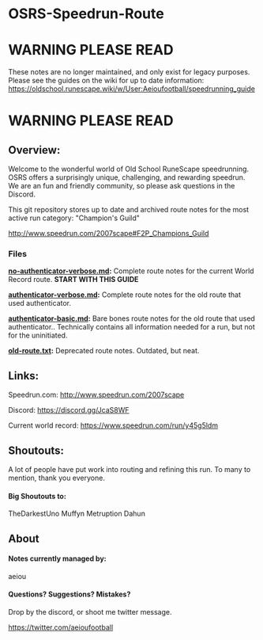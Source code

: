 # OSRS-Speedrun-Route

# WARNING PLEASE READ

These notes are no longer maintained, and only exist for legacy purposes. Please see the guides on the wiki for up to date information:
https://oldschool.runescape.wiki/w/User:Aeioufootball/speedrunning_guide

# WARNING PLEASE READ

## Overview:

Welcome to the wonderful world of Old School RuneScape speedrunning. OSRS offers a surprisingly unique, challenging, and rewarding speedrun. We are an fun and friendly community, so please ask questions in the Discord.

This git repository stores up to date and archived route notes for the most active run category: "Champion's Guild"

http://www.speedrun.com/2007scape#F2P_Champions_Guild

### Files

**[no-authenticator-verbose.md](https://github.com/aeiourun/OSRS-Speedrun-Route/blob/master/no-authenticator-verbose.md):** Complete route notes for the current World Record route. **START WITH THIS GUIDE**

**[authenticator-verbose.md](https://github.com/aeiourun/OSRS-Speedrun-Route/blob/master/authenticator-verbose.md):** Complete route notes for the old route that used authenticator.

**[authenticator-basic.md](https://github.com/aeiourun/OSRS-Speedrun-Route/blob/master/authenticator-basic.md):** Bare bones route notes for the old route that used authenticator.. Technically contains all information needed for a run, but not for the uninitiated.

**[old-route.txt](https://github.com/aeiourun/OSRS-Speedrun-Route/blob/master/old-route.txt):** Deprecated route notes. Outdated, but neat.


## Links:

Speedrun.com: http://www.speedrun.com/2007scape

Discord: https://discord.gg/JcaS8WF

Current world record: https://www.speedrun.com/run/y45g5ldm


## Shoutouts:

A lot of people have put work into routing and refining this run. To many to mention, thank you everyone.

#### Big Shoutouts to:

TheDarkestUno
Muffyn
Metruption
Dahun

## About

#### Notes currently managed by:

aeiou

#### Questions? Suggestions? Mistakes?

Drop by the discord, or shoot me twitter message.

https://twitter.com/aeioufootball
